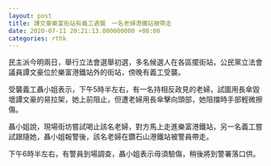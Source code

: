 ```yaml
---
layout: post
title: 譚文豪樂富街站有義工遇襲　一名老婦港鐵站被帶走
date: 2020-07-11 20:21:13.000000000 +08:00
categories: rthk
---
```


民主派今明兩日，舉行立法會選舉初選，多名候選人在各區擺街站，公民黨立法會議員譚文豪位於樂富港鐵站外的街站，傍晚有義工受襲。

受襲義工聶小姐表示，下午5時半左右，有一名持相反政見的老婦，試圖用長傘毀壞譚文豪的易拉架，她上前阻止，但遭老婦用長傘擊向頭部，她阻擋時手部輕微擦傷。

聶小姐說，現場街坊嘗試喝止該名老婦，對方馬上走進樂富港鐵站，另一名義工嘗試跟隨她，聶小姐報警後，該名老婦在鑽石山港鐵站被警員帶走。

下午6時半左右，有警員到場調查，聶小姐表示毋須驗傷，稍後將到警署落口供。
